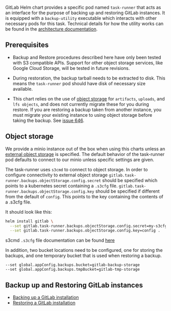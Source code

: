 
GitLab Helm chart provides a specific pod named `task-runner` that acts as an interface for the purpose of backing up and restoring GitLab instances. It is equipped with a `backup-utility` executable which interacts with other necessary pods for this task.
Technical details for how the utility works can be found in the [architecture documentation](../architecture/backup-restore.md).

## Prerequisites

- Backup and Restore procedures described here have only been tested with S3 compatible APIs. Support for other object storage services, like Google Cloud Storage, will be tested in future revisions.

- During restoration, the backup tarball needs to be extracted to disk. This means the `task-runner` pod should have disk of necessary size available.

- This chart relies on the use of [object storage](#object-storage) for `artifacts`, `uploads`, and `lfs objects`, and does not currently migrate these for you during restore. If you are restoring a backup taken from another instance, you must migrate your existing instance to using object storage before taking the backup. See [issue 646](https://gitlab.com/charts/gitlab/issues/646).

## Object storage

We provide a minio instance out of the box when using this charts unless an [external object storage](../advanced/external-object-storage/README.md) is specified. The default behavior of the task-runner pod defaults to connect to our minio unless specific settings are given.

The task-runner uses `s3cmd` to connect to object storage. In order to configure connectivity to external object storage `gitlab.task-runner.backups.objectStorage.config.secret` should be specified which points to a kubernetes secret containing a `.s3cfg` file. `gitlab.task-runner.backups.objectStorage.config.key` should be specified if different from the default of `config`. This points to the key containing the contents of a .s3cfg file.

It should look like this:

```sh
helm install gitlab \
  --set gitlab.task-runner.backups.objectStorage.config.secret=my-s3cfg \
  --set gitlab.task-runner.backups.objectStorage.config.key=config .
```

s3cmd `.s3cfg` file documentation can be found [here](https://s3tools.org/kb/item14.htm)

In addition, two bucket locations need to be configured, one for storing the backups, and one temporary bucket that is used
when restoring a backup.

```
--set global.appConfig.backups.bucket=gitlab-backup-storage
--set global.appConfig.backups.tmpBucket=gitlab-tmp-storage
```

## Backup up and Restoring GitLab instances

- [Backing up a GitLab installation](backup.md)
- [Restoring a GitLab installation](restore.md)

